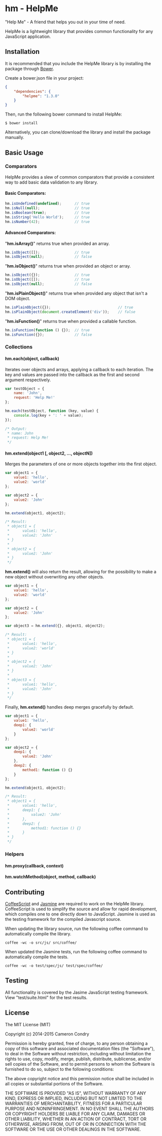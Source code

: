 # hm - HelpMe

"Help Me" - A friend that helps you out in your time of need.

HelpMe is a lightweight library that provides common functionality for any JavaScript application.


## Installation

It is recommended that you include the HelpMe library is by installing the package through [Bower](http://bower.io/).

Create a bower.json file in your project:
```json
{
    "dependencies": {
        "helpme": "1.3.0"
    }
}
```

Then, run the following bower command to install HelpMe:
```
$ bower install
```

Alternatively, you can clone/download the library and install the package manually.


## Basic Usage

### Comparators

HelpMe provides a slew of common comparators that provide a consistent way to add basic data validation to any library.

#### Basic Comparators:

```javascript
hm.isUndefined(undefined);      // true
hm.isNull(null);                // true
hm.isBoolean(true);             // true
hm.isString('Hello World');     // true
hm.isNumber(42);                // true
```

#### Advanced Comparators:

"**hm.isArray()**" returns true when provided an array.
```javascript
hm.isObject([]);                // true
hm.isObject(null);              // false
```

"**hm.isObject()**" returns true when provided an object or array.
```javascript
hm.isObject({});                // true
hm.isObject([]);                // true
hm.isObject(null);              // false
```

"**hm.isPlainObject()**" returns true when provided any object that isn't a DOM object.
```javascript
hm.isPlainObject({});                               // true
hm.isPlainObject(document.createElement('div'));    // false
```

"**hm.isFunction()**" returns true when provided a callable function.
```javascript
hm.isFunction(function () {});  // true
hm.isFunction({});              // false
```

### Collections

#### hm.each(object, callback)

Iterates over objects and arrays, applying a callback to each iteration. The key and values are passed into the callback as the first and second argument respectively.

```javascript
var testObject = {
    name: 'John',
    request: 'Help Me!'
};

hm.each(testObject, function (key, value) {
    console.log(key + ': ' + value);
});

/* Output:
 * name: John
 * request: Help Me!
 */
```

#### hm.extend(object1 [, object2, ..., objectN])

Merges the parameters of one or more objects together into the first object.

```javascript
var object1 = {
    value1: 'hello',
    value2: 'world'
};

var object2 = {
    value2: 'John'
};

hm.extend(object1, object2);

/* Result:
 * object1 = {
 *      value1: 'hello',
 *      value2: 'John'
 * }
 *
 * object2 = {
 *      value2: 'John'
 * }
 */
```

**hm.extend()** will also return the result, allowing for the possibility to make a new object without overwriting any other objects.

```javascript
var object1 = {
    value1: 'hello',
    value2: 'world'
};

var object2 = {
    value2: 'John'
};

var object3 = hm.extend({}, object1, object2);

/* Result:
 * object1 = {
 *      value1: 'hello',
 *      value2: 'world'
 * }
 *
 * object2 = {
 *      value2: 'John'
 * }
 *
 * object3 = {
 *      value1: 'hello',
 *      value2: 'John'
 * }
 */
```

Finally, **hm.extend()** handles deep merges gracefully by default.

```javascript
var object1 = {
    value1: 'hello',
    deep1: {
        value2: 'world'
    }
};

var object2 = {
    deep1: {
        value2: 'John'
    },
    deep2: {
        method1: function () {}
    }
};

hm.extend(object1, object2);

/* Result:
 * object1 = {
 *      value1: 'hello',
 *      deep1: {
 *          value2: 'John'
 *      },
 *      deep2: {
 *          method1: function () {}
 *      }
 * }
 */
```

### Helpers

#### hm.proxy(callback, context)

#### hm.watchMethod(object, method, callback)


## Contributing

[CoffeeScript](http://coffeescript.org/) and [Jasmine](https://jasmine.github.io/) are required to work on the HelpMe library. CoffeeScript is used to simplify the source and allow for rapid development, which compiles one to one directly down to JavaScript. Jasmine is used as the testing framework for the compiled Javascript source.

When updating the library source, run the following coffee command to automatically compile the library.
```
coffee -wc -o src/js/ src/coffee/
```

When updated the Jasmine tests, run the following coffee command to automatically compile the tests.
```
coffee -wc -o test/spec/js/ test/spec/coffee/
```

## Testing

All functionality is covered by the Jasime JavaScript testing framework. View "test/suite.html" for the test results.


## License

The MIT License (MIT)

Copyright (c) 2014-2015 Cameron Condry

Permission is hereby granted, free of charge, to any person obtaining a copy
of this software and associated documentation files (the "Software"), to deal
in the Software without restriction, including without limitation the rights
to use, copy, modify, merge, publish, distribute, sublicense, and/or sell
copies of the Software, and to permit persons to whom the Software is
furnished to do so, subject to the following conditions:

The above copyright notice and this permission notice shall be included in
all copies or substantial portions of the Software.

THE SOFTWARE IS PROVIDED "AS IS", WITHOUT WARRANTY OF ANY KIND, EXPRESS OR
IMPLIED, INCLUDING BUT NOT LIMITED TO THE WARRANTIES OF MERCHANTABILITY,
FITNESS FOR A PARTICULAR PURPOSE AND NONINFRINGEMENT. IN NO EVENT SHALL THE
AUTHORS OR COPYRIGHT HOLDERS BE LIABLE FOR ANY CLAIM, DAMAGES OR OTHER
LIABILITY, WHETHER IN AN ACTION OF CONTRACT, TORT OR OTHERWISE, ARISING FROM,
OUT OF OR IN CONNECTION WITH THE SOFTWARE OR THE USE OR OTHER DEALINGS IN
THE SOFTWARE.






